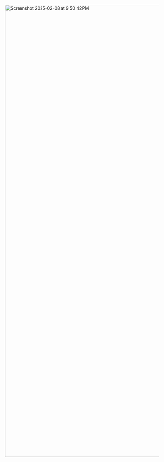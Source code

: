 <img width="1477" alt="Screenshot 2025-02-08 at 9 50 42 PM" src="https://github.com/user-attachments/assets/2b81000d-e03d-4426-bddc-76009f9a0311" />

